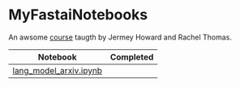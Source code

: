# MyFastaiNotebooks
An awsome [course](https://course.fast.ai/about.html) taugth by Jermey Howard and Rachel Thomas. 


|  **Notebook**                                              |  **Completed**
|-------------------------------------------------------|--------------------
[lang_model_arxiv.ipynb](https://github.com/x110/DLToolboxImg/blob/master/lang_model_arxiv.ipynb)            |
